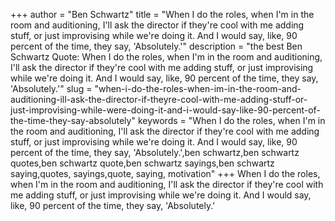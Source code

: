 +++
author = "Ben Schwartz"
title = "When I do the roles, when I'm in the room and auditioning, I'll ask the director if they're cool with me adding stuff, or just improvising while we're doing it. And I would say, like, 90 percent of the time, they say, 'Absolutely.'"
description = "the best Ben Schwartz Quote: When I do the roles, when I'm in the room and auditioning, I'll ask the director if they're cool with me adding stuff, or just improvising while we're doing it. And I would say, like, 90 percent of the time, they say, 'Absolutely.'"
slug = "when-i-do-the-roles-when-im-in-the-room-and-auditioning-ill-ask-the-director-if-theyre-cool-with-me-adding-stuff-or-just-improvising-while-were-doing-it-and-i-would-say-like-90-percent-of-the-time-they-say-absolutely"
keywords = "When I do the roles, when I'm in the room and auditioning, I'll ask the director if they're cool with me adding stuff, or just improvising while we're doing it. And I would say, like, 90 percent of the time, they say, 'Absolutely.',ben schwartz,ben schwartz quotes,ben schwartz quote,ben schwartz sayings,ben schwartz saying,quotes, sayings,quote, saying, motivation"
+++
When I do the roles, when I'm in the room and auditioning, I'll ask the director if they're cool with me adding stuff, or just improvising while we're doing it. And I would say, like, 90 percent of the time, they say, 'Absolutely.'
